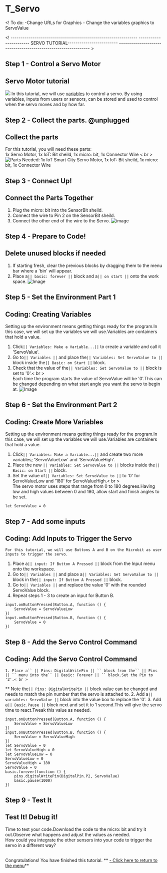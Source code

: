 # T_Servo
<! To do:
    -Change URLs for Graphics
    - Change the variables graphics to ServoValue
>
<!  ---------------------------------------------------------------
    ----------------------- SERVO TUTORIAL-------------------------
    --------------------------------------------------------------- >


## Step 1 - Control a Servo Motor
Servo Motor tutorial
--------------------
![](https://raw.githubusercontent.com/EarthEdSTEM/earthed-iot-programs-tutorials/master/Images/Earth%20Ed%20Horizontal%20Logo.png)
In this tutorial, we will use [variables](https://launchschool.com/books/ruby/read/variables) to control a servo. By using variables, inputs from users or sensors, can be stored and used to control when the servo moves and by how far.

## Step 2 - Collect the parts. @unplugged
Collect the parts
-----------------
For this tutorial, you will need these parts: <br>
1x Servo Motor, 1x IoT: Bit sheild, 1x micro: bit, 1x Connector Wire < br > <br>
![Parts Needed: 1x IoT Smart City Servo Motor, 1x IoT: Bit sheild, 1x micro: bit, 1x Connector Wire](https://raw.githubusercontent.com/EarthEdSTEM/earthed-iot-programs-tutorials/master/Images/IoT_Servo_Parts_List.png)
<br>

## Step 3 - Connect Up!
Connect the Parts Together
--------------------------
1. Plug the micro: bit into the SensorBit sheild.
2. Connect the wire to Pin 2 on the SensorBit sheild.
3. Connect the other end of the wire to the Servo.
![image](https://raw.githubusercontent.com/EarthEdSTEM/earthed-iot-programs-tutorials/master/Images/IoT_Servo_Connections.png)

## Step 4 - Prepare to Code!
Delete unused blocks if needed
------------------------------
1. If starting fresh, clear the previous blocks by dragging them to the menu bar where a 'bin' will appear.
2. Place a`` || basic: forever || `` block and a`` || on start || `` onto the work space.
![Image](https://raw.githubusercontent.com/EarthEdSTEM/IOT_Smart_City/main/Images/Delete_code.png)

## Step 5 - Set the Environment Part 1
Coding: Creating Variables
--------------------------
Setting up the environment means getting things ready for the program.In this case, we will set up the variables we will use.Variables are containers that hold a value.
1. Click`` || Variables: Make a Variable...|| `` to create a variable and call it 'ServoValue'.
2. Go to`` || Variables || `` and place the`` || Variables: Set ServoValue to || `` block inside the`` || Basic: on Start || `` block.
3. Check that the value of the`` || Variables: Set ServoValue to || `` block is set to '0'.< br > <br>
Each time the program starts the value of ServoValue will be '0'.This can be changed depending on what start angle you want the servo to begin at.
![Image](https://raw.githubusercontent.com/EarthEdSTEM/IOT_Smart_City/main/Images/Make_variable.jpg)

## Step 6 - Set the Environment Part 2
Coding: Create More Variables
-----------------------------
Setting up the environment means getting things ready for the program.In this case, we will set up the variables we will use.Variables are containers that hold a value.
1. Click`` || Variables: Make a Variable...|| `` and create two more variables; 'ServoValueLow' and 'ServoValueHigh'.
2. Place the new `` || Variables: Set ServoValue to || `` blocks inside the`` || Basic: on Start || `` block.
3. Set the value of`` || Variables: Set ServoValue to || `` to '0' for ServoValueLow and '180' for ServoValueHigh.< br > <br>
The servo motor uses steps that range from 0 to 180 degrees.Having low and high values between 0 and 180, allow start and finish angles to be set. 
```blocks
let ServoValue = 0
```

## Step 7 - Add some inputs
Coding: Add Inputs to Trigger the Servo
---------------------------------------
    For this tutorial, we will use Buttons A and B on the Microbit as user inputs to trigger the servo.
1. Place a`` || input: If Button A Pressed || `` block from the Input menu onto the workspace.
2. Go to`` || Variables || `` and place a`` || Variables: Set ServoValue to || `` block in the`` || input: If Button A Pressed || `` block.
3. Go to`` || Variables || `` and replace the value '0' with the rounded ServoValue block.
4. Repeat steps 1 - 3 to create an input for Button B.

```blocks
input.onButtonPressed(Button.A, function () {
    ServoValue = ServoValueLow
})
input.onButtonPressed(Button.B, function () {
    ServoValue = 0
})
```

## Step 8 - Add the Servo Control Command
Coding: Add the Servo Control Command
-------------------------------------
    1. Place a`` || Pins: DigitalWritePin || `` block from the`` || Pins || `` menu into the`` || Basic: Forever || `` block.Set the Pin to '2'.< br >
** Note the`` || Pins: DigitalWritePin || `` block value can be changed and needs to match the pin number that the servo is attached to.
2. Add a`` || variables: ServoValue || `` block into the value box to replace the '0'.
3. Add a`` || Basic.Pause || `` block next and set it to 1 second.This will give the servo time to react.Tweak this value as needed.
```blocks
input.onButtonPressed(Button.A, function () {
    ServoValue = ServoValueLow
})
input.onButtonPressed(Button.B, function () {
    ServoValue = ServoValueHigh
})
let ServoValue = 0
let ServoValueHigh = 0
let ServoValueLow = 0
ServoValueLow = 0
ServoValueHigh = 180
ServoValue = 0
basic.forever(function () {
    pins.digitalWritePin(DigitalPin.P2, ServoValue)
    basic.pause(1000)
})
```

## Step 9 - Test It
Test It! Debug it!
------------------
Time to test your code.Download the code to the micro: bit and try it out.Observe what happens and adjust the values as needed.<br>
How could you integrate the other sensors into your code to trigger the servo in a different way?<br><br>


Congratulations! You have finished this tutorial.
** [- Click here to return to the menu](/earthed-iot-programs-tutorials/README)**<br>


<script src="https://makecode.com/gh-pages-embed.js" > </script><script>makeCodeRender("{{ site.makecode.home_url }}", "{{ site.github.owner_name }}/{ { site.github.repository_name } } ");</script>

